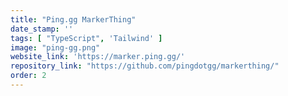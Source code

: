 ```yaml
---
title: "Ping.gg MarkerThing"
date_stamp: ''
tags: [ "TypeScript", 'Tailwind' ]
image: "ping-gg.png"
website_link: 'https://marker.ping.gg/'
repository_link: "https://github.com/pingdotgg/markerthing/"
order: 2
---
```

